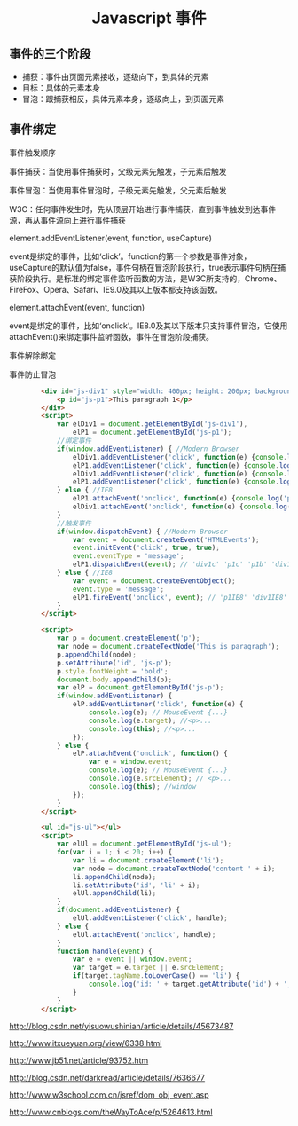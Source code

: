 <h1 align="center"> Javascript 事件</h1>

事件的三个阶段
-

- 捕获：事件由页面元素接收，逐级向下，到具体的元素
- 目标：具体的元素本身
- 冒泡：跟捕获相反，具体元素本身，逐级向上，到页面元素

事件绑定
-

事件触发顺序

事件捕获：当使用事件捕获时，父级元素先触发，子元素后触发

事件冒泡：当使用事件冒泡时，子级元素先触发，父元素后触发

W3C：任何事件发生时，先从顶层开始进行事件捕获，直到事件触发到达事件源，再从事件源向上进行事件捕获

element.addEventListener(event, function, useCapture)

event是绑定的事件，比如‘click’。function的第一个参数是事件对象，useCapture的默认值为false，事件句柄在冒泡阶段执行，true表示事件句柄在捕获阶段执行。是标准的绑定事件监听函数的方法，是W3C所支持的，Chrome、FireFox、Opera、Safari、IE9.0及其以上版本都支持该函数。

element.attachEvent(event, function)

event是绑定的事件，比如‘onclick’。IE8.0及其以下版本只支持事件冒泡，它使用attachEvent()来绑定事件监听函数，事件在冒泡阶段捕获。


事件解除绑定

事件防止冒泡


```html
		<div id="js-div1" style="width: 400px; height: 200px; background-color:gray;">
			<p id="js-p1">This paragraph 1</p>
		</div>
		<script>
			var elDiv1 = document.getElementById('js-div1'),
				elP1 = document.getElementById('js-p1');
			//绑定事件
			if(window.addEventListener) { //Modern Browser	
				elDiv1.addEventListener('click', function(e) {console.log('div1c')}, true);
				elP1.addEventListener('click', function(e) {console.log('p1c')}, true);
				elDiv1.addEventListener('click', function(e) {console.log('div1b')}, false);
				elP1.addEventListener('click', function(e) {console.log('p1b')}, false);
			} else { //IE8
				elP1.attachEvent('onclick', function(e) {console.log('p1IE8')});
				elDiv1.attachEvent('onclick', function(e) {console.log('div1IE8')});
			}
			//触发事件
			if(window.dispatchEvent) { //Modern Browser
				var event = document.createEvent('HTMLEvents');
				event.initEvent('click', true, true);
				event.eventType = 'message';
				elP1.dispatchEvent(event); // 'div1c' 'p1c' 'p1b' 'div1b' (chrome)
			} else { //IE8
				var event = document.createEventObject();
				event.type = 'message';
				elP1.fireEvent('onclick', event); // 'p1IE8' 'div1IE8' (IE8)
			}
		</script>
```

```html
		<script>
			var p = document.createElement('p');
			var node = document.createTextNode('This is paragraph');			
			p.appendChild(node);
			p.setAttribute('id', 'js-p');
			p.style.fontWeight = 'bold';
			document.body.appendChild(p);
			var elP = document.getElementById('js-p');
			if(window.addEventListener) {
				elP.addEventListener('click', function(e) {
					console.log(e); // MouseEvent {...}
					console.log(e.target); //<p>...
					console.log(this); //<p>...
				});
			} else {
				elP.attachEvent('onclick', function() {
					var e = window.event;
					console.log(e); // MouseEvent {...}
					console.log(e.srcElement); // <p>...
					console.log(this); //window
				});
			}
		</script>
```


```html
		<ul id="js-ul"></ul>
		<script>
			var elUl = document.getElementById('js-ul');			
			for(var i = 1; i < 20; i++) {
				var li = document.createElement('li');
				var node = document.createTextNode('content ' + i);
				li.appendChild(node);
				li.setAttribute('id', 'li' + i);
				elUl.appendChild(li);
			}
			if(document.addEventListener) {
				elUl.addEventListener('click', handle);
			} else {
				elUl.attachEvent('onclick', handle);
			}
			function handle(event) {
				var e = event || window.event;
				var target = e.target || e.srcElement;
				if(target.tagName.toLowerCase() == 'li') {
					console.log('id: ' + target.getAttribute('id') + ', clientX ' + e.clientX + ', screenX ' + e.screenX + ', offsetX ' + e.offsetX);
				}
			}
		</script>
```










http://blog.csdn.net/yisuowushinian/article/details/45673487

http://www.itxueyuan.org/view/6338.html

http://www.jb51.net/article/93752.htm

http://blog.csdn.net/darkread/article/details/7636677

http://www.w3school.com.cn/jsref/dom_obj_event.asp

http://www.cnblogs.com/theWayToAce/p/5264613.html
